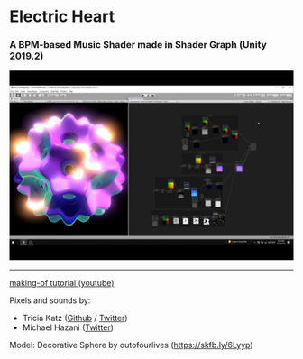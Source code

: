 # Electric Heart
### A BPM-based Music Shader made in Shader Graph (Unity 2019.2)
![](https://github.com/MichaelHazani/Electric-Heart/blob/master/ElectricHeartPreview.png?raw=true)

-------

[making-of tutorial (youtube)](https://youtu.be/0lnJu79WrHA)



Pixels and sounds by: 

- Tricia Katz ([Github](https://github.com/trishkatz) / [Twitter](https://twitter.com/triciaakatz))
- Michael Hazani ([Twitter](https://twitter.com/michaelhazani))

Model:  Decorative Sphere by outofourlives (https://skfb.ly/6Lyyp)
